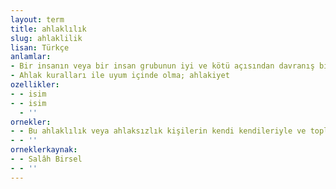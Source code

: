 ```yaml
---
layout: term
title: ahlaklılık
slug: ahlaklilik
lisan: Türkçe
anlamlar:
- Bir insanın veya bir insan grubunun iyi ve kötü açısından davranış biçimi ve ahlaki düşünüşü
- Ahlak kuralları ile uyum içinde olma; ahlakiyet
ozellikler:
- - isim
- - isim
  - ''
ornekler:
- - Bu ahlaklılık veya ahlaksızlık kişilerin kendi kendileriyle ve toplum içindeki insanlarla olan çekişmelerinin sesini verir.
- - ''
orneklerkaynak:
- - Salâh Birsel
- - ''
---
```

